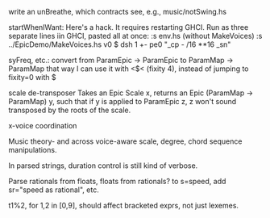 write an unBreathe, which contracts
  see, e.g., music/notSwing.hs

startWhenIWant:
  Here's a hack. It requires restarting GHCI.
  Run as three separate lines iin GHCI, pasted all at once:
    :s env.hs (without MakeVoices)
    :s ../EpicDemo/MakeVoices.hs
    v0 $ dsh 1 +- pe0 "_cp - /16 **16 _sn"

syFreq, etc.: convert from ParamEpic -> ParamEpic to ParamMap -> ParamMap
  that way I can use it with <$< (fixity 4),
  instead of jumping to fixity=0 with $

scale de-transposer
  Takes an Epic Scale x, returns an Epic (ParamMap -> ParamMap) y,
  such that if y is applied to ParamEpic z, z won't sound transposed
  by the roots of the scale.

x-voice coordination

Music theory- and across voice-aware scale, degree, chord sequence manipulations.

In parsed strings, duration control is still kind of verbose.

Parse rationals from floats, floats from rationals?
  to s=speed, add sr="speed as rational", etc.

t1%2, for 1,2 in [0,9], should affect bracketed exprs, not just lexemes.
